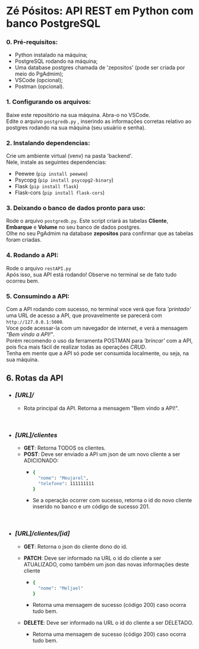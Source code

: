 # Zé Pósitos: API REST em Python com banco PostgreSQL

### 0. Pré-requisitos:
* Python instalado na máquina;
* PostgreSQL rodando na máquina;
* Uma database postgres chamada de 'zepositos' (pode ser criada por meio do PgAdmim);
* VSCode (opcional);
* Postman (opcional).


### 1. Configurando os arquivos:
Baixe este repositório na sua máquina.
Abra-o no VSCode.<br>
Edite o arquivo `postgredb.py` , inserindo as informações corretas relativo ao postgres rodando na sua máquina (seu usuário e senha).<br>

### 2. Instalando dependencias:
Crie um ambiente virtual (venv) na pasta 'backend'.<br>
Nele, instale as seguintes dependencias:
  - Peewee (`pip install peewee`)
  - Psycopg (`pip install psycopg2-binary`)
  - Flask (`pip install flask`)
  - Flask-cors (`pip install flask-cors`)

### 3. Deixando o banco de dados pronto para uso:
Rode o arquivo `postgredb.py`. Este script criará as tabelas **Cliente**, **Embarque** e **Volume** no seu banco de dados postgres.<br>
Olhe no seu PgAdmim na database **zepositos** para confirmar que as tabelas foram criadas.<br>

### 4. Rodando a API:
Rode o arquivo `restAPI.py`<br>
Após isso, sua API está rodando! Observe no terminal se de fato tudo ocorreu bem. 

### 5. Consumindo a API:
Com a API rodando com sucesso, no terminal voce verá que fora _'printado'_ uma URL de acesso a API, que provavelmente se parecerá com `http://127.0.0.1:5000`. <br>
Voce pode acessar-la com um navegador de internet, e verá a mensagem _"Bem vindo a API!"_.<br>
Porém recomendo o uso da ferramenta POSTMAN para _'brincar'_ com a API, pois fica mais fácil de realizar todas as operações _CRUD_.<br>
Tenha em mente que a API só pode ser consumida localmente, ou seja, na sua máquina.

## 6. Rotas da API
* ### _[URL]/_
  - Rota principal da API. Retorna a mensagem "Bem vindo a API!".

<br>

* ### _[URL]/clientes_
  - **GET**: Retorna TODOS os clientes.
  - **POST**: Deve ser enviado a API um json de um novo cliente a ser ADICIONADO:
    - ```bash 
      {
        "nome": "Meujarel", 
        "telefone": 111111111
      }
      ```
    - Se a operação ocorrer com sucesso, retorna o id do novo cliente inserido no banco e um código de sucesso 201.
    
<br>

* ### _[URL]/clientes/[id]_
  - **GET**: Retorna o json do cliente dono do id.
  - **PATCH**: Deve ser informado na URL o id do cliente a ser ATUALIZADO, como também um json das novas informações deste cliente
    - ```bash 
      {
        "nome": "Meljael"
      }
      ```
    - Retorna uma mensagem de sucesso (código 200) caso ocorra tudo bem.
  
   - **DELETE**:  Deve ser informado na URL o id do cliente a ser DELETADO.
     - Retorna uma mensagem de sucesso (código 200) caso ocorra tudo bem.


